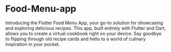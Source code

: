 # Food-Menu-app
Introducing the Flutter Food Menu App, your go-to solution for showcasing and exploring delicious recipes. This app, built entirely with Flutter and Dart, allows you to create a virtual cookbook right on your device. Say goodbye to flipping through old recipe cards and hello to a world of culinary inspiration in your pocket.
